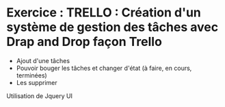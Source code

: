 # Exercice : TRELLO : Création d'un système de gestion des tâches avec Drap and Drop façon Trello

 - Ajout d'une tâches
 - Pouvoir bouger les tâches et changer d'état (à faire, en cours, terminées)
 - Les supprimer

Utilisation de Jquery UI

